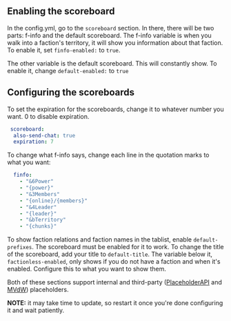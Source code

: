 ## Enabling the scoreboard
In the config.yml, go to the `scoreboard` section. In there, there will be two parts: f-info and the default scoreboard. The f-info variable is when you walk into a faction's territory, it will show you information about that faction. To enable it, set `finfo-enabled:` to `true`.

The other variable is the default scoreboard. This will constantly show. To enable it, change `default-enabled:` to `true`

## Configuring the scoreboards
To set the expiration for the scoreboards, change it to whatever number you want. 0 to disable expiration.

```yaml
 scoreboard:
  also-send-chat: true
  expiration: 7
```


To change what f-info says, change each line in the quotation marks to what you want:

```yaml
  finfo:
    - "&6Power"
    - "{power}"
    - "&3Members"
    - "{online}/{members}"
    - "&4Leader"
    - "{leader}"
    - "&bTerritory"
    - "{chunks}"
```

To show faction relations and faction names in the tablist, enable `default-prefixes`. The scoreboard must be enabled for it to work. To change the title of the scoreboard, add your title to `default-title`. The variable below it, `factionless-enabled`, only shows if you do not have a faction and when it's enabled. Configure this to what you want to show them.

Both of these sections support internal and third-party ([PlaceholderAPI](https://www.spigotmc.org/resources/placeholderapi.6245/) and [MVdW](https://www.spigotmc.org/resources/mvdwplaceholderapi.11182/)) placeholders.

**NOTE:** it may take time to update, so restart it once you're done configuring it and wait patiently.